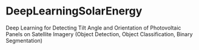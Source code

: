 # DeepLearningSolarEnergy
Deep Learning for Detecting Tilt Angle and Orientation of Photovoltaic Panels on Satellite Imagery (Object Detection, Object Classification, Binary Segmentation)
